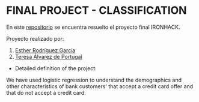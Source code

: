 # FINAL PROJECT - CLASSIFICATION

En este [repositorio](https://github.com/ESTHERRODRIGUEZGARCIA/FINAL-PROJECT.git) se encuentra resuelto el proyecto final IRONHACK.

Proyecto realizado por:
1. [Esther Rodríguez García](https://github.com/ESTHERRODRIGUEZGARCIA)
2. [Teresa Álvarez de Portugal](https://github.com/tereesaalvarez)

- Detailed definition of the project:

We have used logistic regression to understand the demographics and other characteristics of bank customers' that accept a credit card offer and that do not accept a credit card.
